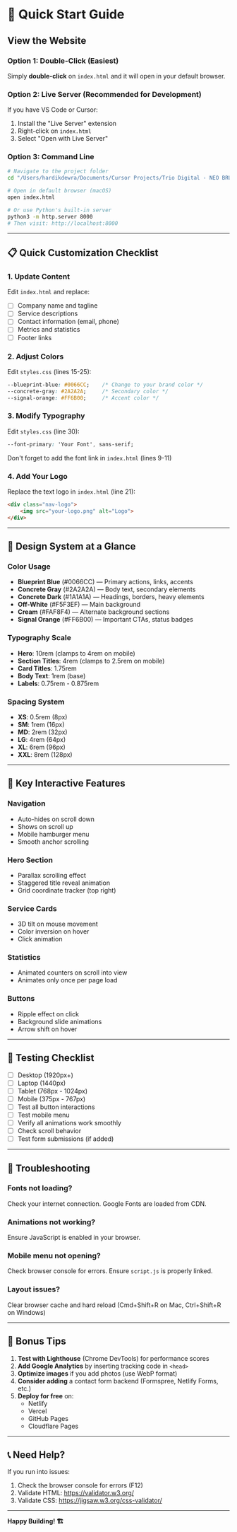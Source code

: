 # 🚀 Quick Start Guide

## View the Website

### Option 1: Double-Click (Easiest)
Simply **double-click** on `index.html` and it will open in your default browser.

### Option 2: Live Server (Recommended for Development)
If you have VS Code or Cursor:
1. Install the "Live Server" extension
2. Right-click on `index.html`
3. Select "Open with Live Server"

### Option 3: Command Line
```bash
# Navigate to the project folder
cd "/Users/hardikdewra/Documents/Cursor Projects/Trio Digital - NEO BRUTALISM PROJECT"

# Open in default browser (macOS)
open index.html

# Or use Python's built-in server
python3 -m http.server 8000
# Then visit: http://localhost:8000
```

---

## 📋 Quick Customization Checklist

### 1. Update Content
Edit `index.html` and replace:
- [ ] Company name and tagline
- [ ] Service descriptions
- [ ] Contact information (email, phone)
- [ ] Metrics and statistics
- [ ] Footer links

### 2. Adjust Colors
Edit `styles.css` (lines 15-25):
```css
--blueprint-blue: #0066CC;    /* Change to your brand color */
--concrete-gray: #2A2A2A;     /* Secondary color */
--signal-orange: #FF6B00;     /* Accent color */
```

### 3. Modify Typography
Edit `styles.css` (line 30):
```css
--font-primary: 'Your Font', sans-serif;
```
Don't forget to add the font link in `index.html` (lines 9-11)

### 4. Add Your Logo
Replace the text logo in `index.html` (line 21):
```html
<div class="nav-logo">
    <img src="your-logo.png" alt="Logo">
</div>
```

---

## 🎨 Design System at a Glance

### Color Usage
- **Blueprint Blue** (#0066CC) — Primary actions, links, accents
- **Concrete Gray** (#2A2A2A) — Body text, secondary elements
- **Concrete Dark** (#1A1A1A) — Headings, borders, heavy elements
- **Off-White** (#F5F3EF) — Main background
- **Cream** (#FAF8F4) — Alternate background sections
- **Signal Orange** (#FF6B00) — Important CTAs, status badges

### Typography Scale
- **Hero**: 10rem (clamps to 4rem on mobile)
- **Section Titles**: 4rem (clamps to 2.5rem on mobile)
- **Card Titles**: 1.75rem
- **Body Text**: 1rem (base)
- **Labels**: 0.75rem - 0.875rem

### Spacing System
- **XS**: 0.5rem (8px)
- **SM**: 1rem (16px)
- **MD**: 2rem (32px)
- **LG**: 4rem (64px)
- **XL**: 6rem (96px)
- **XXL**: 8rem (128px)

---

## 🎯 Key Interactive Features

### Navigation
- Auto-hides on scroll down
- Shows on scroll up
- Mobile hamburger menu
- Smooth anchor scrolling

### Hero Section
- Parallax scrolling effect
- Staggered title reveal animation
- Grid coordinate tracker (top right)

### Service Cards
- 3D tilt on mouse movement
- Color inversion on hover
- Click animation

### Statistics
- Animated counters on scroll into view
- Animates only once per page load

### Buttons
- Ripple effect on click
- Background slide animations
- Arrow shift on hover

---

## 📱 Testing Checklist

- [ ] Desktop (1920px+)
- [ ] Laptop (1440px)
- [ ] Tablet (768px - 1024px)
- [ ] Mobile (375px - 767px)
- [ ] Test all button interactions
- [ ] Test mobile menu
- [ ] Verify all animations work smoothly
- [ ] Check scroll behavior
- [ ] Test form submissions (if added)

---

## 🐛 Troubleshooting

### Fonts not loading?
Check your internet connection. Google Fonts are loaded from CDN.

### Animations not working?
Ensure JavaScript is enabled in your browser.

### Mobile menu not opening?
Check browser console for errors. Ensure `script.js` is properly linked.

### Layout issues?
Clear browser cache and hard reload (Cmd+Shift+R on Mac, Ctrl+Shift+R on Windows)

---

## 🎁 Bonus Tips

1. **Test with Lighthouse** (Chrome DevTools) for performance scores
2. **Add Google Analytics** by inserting tracking code in `<head>`
3. **Optimize images** if you add photos (use WebP format)
4. **Consider adding** a contact form backend (Formspree, Netlify Forms, etc.)
5. **Deploy for free** on:
   - Netlify
   - Vercel
   - GitHub Pages
   - Cloudflare Pages

---

## 📞 Need Help?

If you run into issues:
1. Check the browser console for errors (F12)
2. Validate HTML: https://validator.w3.org/
3. Validate CSS: https://jigsaw.w3.org/css-validator/

---

**Happy Building! 🏗️**

